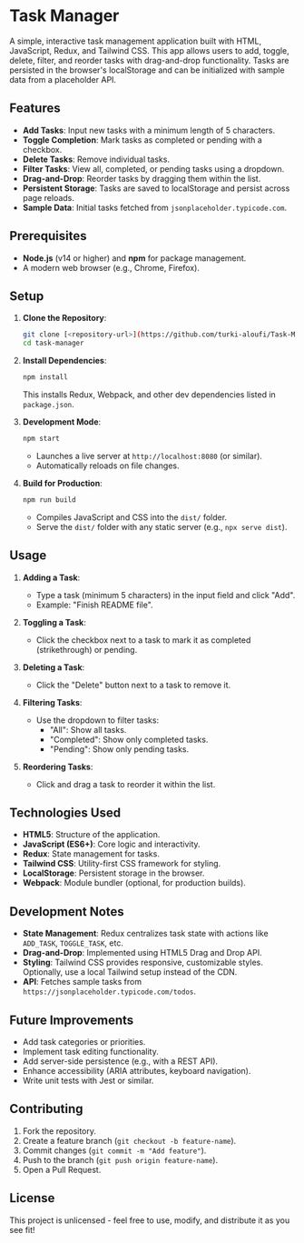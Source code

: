 # Task Manager

A simple, interactive task management application built with HTML, JavaScript, Redux, and Tailwind CSS. This app allows users to add, toggle, delete, filter, and reorder tasks with drag-and-drop functionality. Tasks are persisted in the browser's localStorage and can be initialized with sample data from a placeholder API.

## Features

- **Add Tasks**: Input new tasks with a minimum length of 5 characters.
- **Toggle Completion**: Mark tasks as completed or pending with a checkbox.
- **Delete Tasks**: Remove individual tasks.
- **Filter Tasks**: View all, completed, or pending tasks using a dropdown.
- **Drag-and-Drop**: Reorder tasks by dragging them within the list.
- **Persistent Storage**: Tasks are saved to localStorage and persist across page reloads.
- **Sample Data**: Initial tasks fetched from `jsonplaceholder.typicode.com`.

## Prerequisites

- **Node.js** (v14 or higher) and **npm** for package management.
- A modern web browser (e.g., Chrome, Firefox).

## Setup

1. **Clone the Repository**:
   ```bash
   git clone [<repository-url>](https://github.com/turki-aloufi/Task-Manager-App.git)
   cd task-manager
   ```

2. **Install Dependencies**:
   ```bash
   npm install
   ```
   This installs Redux, Webpack, and other dev dependencies listed in `package.json`.

3. **Development Mode**:
   ```bash
   npm start
   ```
   - Launches a live server at `http://localhost:8080` (or similar).
   - Automatically reloads on file changes.

4. **Build for Production**:
   ```bash
   npm run build
   ```
   - Compiles JavaScript and CSS into the `dist/` folder.
   - Serve the `dist/` folder with any static server (e.g., `npx serve dist`).

## Usage

1. **Adding a Task**:
   - Type a task (minimum 5 characters) in the input field and click "Add".
   - Example: "Finish README file".

2. **Toggling a Task**:
   - Click the checkbox next to a task to mark it as completed (strikethrough) or pending.

3. **Deleting a Task**:
   - Click the "Delete" button next to a task to remove it.

4. **Filtering Tasks**:
   - Use the dropdown to filter tasks:
     - "All": Show all tasks.
     - "Completed": Show only completed tasks.
     - "Pending": Show only pending tasks.

5. **Reordering Tasks**:
   - Click and drag a task to reorder it within the list.

## Technologies Used

- **HTML5**: Structure of the application.
- **JavaScript (ES6+)**: Core logic and interactivity.
- **Redux**: State management for tasks.
- **Tailwind CSS**: Utility-first CSS framework for styling.
- **LocalStorage**: Persistent storage in the browser.
- **Webpack**: Module bundler (optional, for production builds).

## Development Notes

- **State Management**: Redux centralizes task state with actions like `ADD_TASK`, `TOGGLE_TASK`, etc.
- **Drag-and-Drop**: Implemented using HTML5 Drag and Drop API.
- **Styling**: Tailwind CSS provides responsive, customizable styles. Optionally, use a local Tailwind setup instead of the CDN.
- **API**: Fetches sample tasks from `https://jsonplaceholder.typicode.com/todos`.

## Future Improvements

- Add task categories or priorities.
- Implement task editing functionality.
- Add server-side persistence (e.g., with a REST API).
- Enhance accessibility (ARIA attributes, keyboard navigation).
- Write unit tests with Jest or similar.

## Contributing

1. Fork the repository.
2. Create a feature branch (`git checkout -b feature-name`).
3. Commit changes (`git commit -m "Add feature"`).
4. Push to the branch (`git push origin feature-name`).
5. Open a Pull Request.

## License

This project is unlicensed - feel free to use, modify, and distribute it as you see fit!


